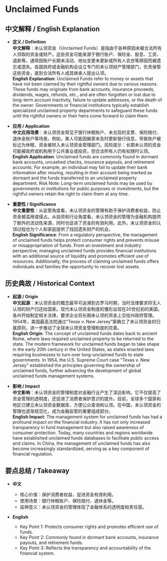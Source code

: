 # Unclaimed Funds

## 中文解释 / English Explanation

* **定义 / Definition**  
  **中文解释**：未认领资金（Unclaimed Funds）是指由于各种原因未被合法所有人领取的资金或财产。这些资金可能来源于银行账户、保险金、股息、工资、退款等，通常因账户长期未活动、地址变更未更新或所有人去世等原因而被遗忘或遗失。各国政府或金融机构会设立专门的未认领财产管理部门，负责保管这些资金，直到合法所有人或其继承人提出认领。  
  **English Explanation**: Unclaimed Funds refer to money or assets that have not been claimed by their rightful owners due to various reasons. These funds may originate from bank accounts, insurance proceeds, dividends, wages, refunds, etc., and are often forgotten or lost due to long-term account inactivity, failure to update addresses, or the death of the owner. Governments or financial institutions typically establish specialized unclaimed property departments to safeguard these funds until the rightful owners or their heirs come forward to claim them.

* **应用 / Application**  
  **中文应用场景**：未认领资金常见于银行休眠账户、未兑现的支票、保险赔付、退休金账户等场景。例如，某人可能因搬家未及时更新银行信息，导致账户被标记为休眠，资金被转入未认领资金管理部门。风险提示：长期未认领的资金可能被政府或机构用于公共事业或投资，但合法所有人仍有权随时认领。  
  **English Application**: Unclaimed funds are commonly found in dormant bank accounts, uncashed checks, insurance payouts, and retirement accounts. For example, an individual may fail to update their bank information after moving, resulting in their account being marked as dormant and the funds transferred to an unclaimed property department. Risk Note: Long-term unclaimed funds may be used by governments or institutions for public purposes or investments, but the rightful owners retain the right to claim them at any time.

* **重要性 / Significance**  
  **中文重要性**：从监管角度看，未认领资金的管理有助于保护消费者权益，防止资金被滥用或侵占。从投资和行业角度看，未认领资金的管理为金融机构提供了额外的流动性来源，同时也促进了资金的有效利用。此外，未认领资金的认领过程也为个人和家庭提供了找回遗失财产的机会。  
  **English Significance**: From a regulatory perspective, the management of unclaimed funds helps protect consumer rights and prevents misuse or misappropriation of funds. From an investment and industry perspective, managing unclaimed funds provides financial institutions with an additional source of liquidity and promotes efficient use of resources. Additionally, the process of claiming unclaimed funds offers individuals and families the opportunity to recover lost assets.

## 历史典故 / Historical Context

* **起源 / Origin**  
  **中文起源**：未认领资金的概念最早可追溯到古罗马时期，当时法律要求将无人认领的财产归还给国家。现代未认领资金制度的雏形出现在20世纪初的美国，各州开始制定相关法律，要求企业将长期未认领的资金上交给州政府管理。1954年，美国最高法院通过“Texas v. New Jersey”案确立了未认领资金的归属原则，进一步推动了全球未认领资金管理制度的完善。  
  **English Origin**: The concept of unclaimed funds dates back to ancient Rome, where laws required unclaimed property to be returned to the state. The modern framework for unclaimed funds began to take shape in the early 20th century in the United States, as states enacted laws requiring businesses to turn over long-unclaimed funds to state governments. In 1954, the U.S. Supreme Court case "Texas v. New Jersey" established the principles governing the ownership of unclaimed funds, further advancing the development of global unclaimed funds management systems.

* **影响 / Impact**  
  **中文影响**：未认领资金的管理制度对金融行业产生了深远影响。它不仅提高了资金管理的透明度，还促进了消费者保护意识的提升。目前，全球多个国家和地区已建立未认领资金数据库，方便公众查询和认领。在中国，未认领资金的管理也逐渐规范化，成为金融监管的重要组成部分。  
  **English Impact**: The management system for unclaimed funds has had a profound impact on the financial industry. It has not only increased transparency in fund management but also raised awareness of consumer protection. Today, many countries and regions worldwide have established unclaimed funds databases to facilitate public access and claims. In China, the management of unclaimed funds has also become increasingly standardized, serving as a key component of financial regulation.

## 要点总结 / Takeaway

* **中文**  
  - 核心价值：保护消费者权益，促进资金有效利用。  
  - 使用场景：银行休眠账户、保险赔付、退休金等。  
  - 延伸意义：未认领资金的管理体现了金融体系的透明度和责任感。  

* **English**  
  - Key Point 1: Protects consumer rights and promotes efficient use of funds.  
  - Key Point 2: Commonly found in dormant bank accounts, insurance payouts, and retirement funds.  
  - Key Point 3: Reflects the transparency and accountability of the financial system.